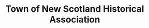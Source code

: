 ---
layout: repo
title: "Town of New Scotland Historical Association"
id: 23361
permalink: repos/23361/
---